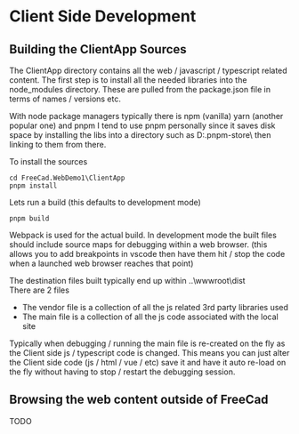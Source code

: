 # Client Side Development

## Building the ClientApp Sources

The ClientApp directory contains all the web / javascript / typescript related content.
The first step is to install all the needed libraries into the node_modules directory.
These are pulled from the package.json file in terms of names / versions etc.

With node package managers typically there is npm (vanilla) yarn (another popular one) and pnpm
I tend to use pnpm personally since it saves disk space by installing the libs into a directory such as D:\.pnpm-store\ then linking to them from there.

To install the sources
```
cd FreeCad.WebDemo1\ClientApp
pnpm install
```

Lets run a build (this defaults to development mode)
```
pnpm build
```

Webpack is used for the actual build.
In development mode the built files should include source maps for debugging within a web browser.
(this allows you to add breakpoints in vscode then have them hit / stop the code when a launched web browser reaches that point)

The destination files built typically end up within ..\wwwroot\dist\
There are 2 files

  * The vendor file is a collection of all the js related 3rd party libraries used
  * The main file is a collection of all the js code associated with the local site

Typically when debugging / running the main file is re-created on the fly as the Client side js / typescript code is changed.
This means you can just alter the Client side code (js / html / vue / etc) save it and have it auto re-load on the fly without having to stop / restart the debugging session.


## Browsing the web content outside of FreeCad

TODO
